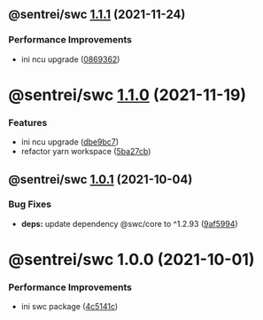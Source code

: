 ## @sentrei/swc [1.1.1](https://github.com/sentrei/sentrei/compare/@sentrei/swc@1.1.0...@sentrei/swc@1.1.1) (2021-11-24)

### Performance Improvements

- ini ncu upgrade ([0869362](https://github.com/sentrei/sentrei/commit/0869362066c5b865c91ab102178ca53f17f87d44))

# @sentrei/swc [1.1.0](https://github.com/sentrei/sentrei/compare/@sentrei/swc@1.0.1...@sentrei/swc@1.1.0) (2021-11-19)

### Features

- ini ncu upgrade ([dbe9bc7](https://github.com/sentrei/sentrei/commit/dbe9bc7fa39b0bffd0c46d45514824bf98baaf02))
- refactor yarn workspace ([5ba27cb](https://github.com/sentrei/sentrei/commit/5ba27cb09888cd99d6e5669db7cce7e75753065b))

## @sentrei/swc [1.0.1](https://github.com/sentrei/sentrei/compare/@sentrei/swc@1.0.0...@sentrei/swc@1.0.1) (2021-10-04)

### Bug Fixes

- **deps:** update dependency @swc/core to ^1.2.93 ([9af5994](https://github.com/sentrei/sentrei/commit/9af599493ed977733e4a4f6cdca3d82962efe6ff))

# @sentrei/swc 1.0.0 (2021-10-01)

### Performance Improvements

- ini swc package ([4c5141c](https://github.com/sentrei/sentrei/commit/4c5141c898ae11b1e3793ea09ad07793da1683e7))
